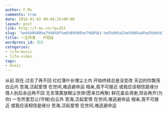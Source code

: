 ```yaml
---
author: F_Ms
comments: true
date: 2016-01-02 00:44:25+00:00
layout: post
link: http://f-ms.cn/?p=353
slug: '%e4%b8%80%e7%94%9f%e6%89%80%e7%88%b1-%e5%8d%a2%e5%86%a0%e5%bb%b7'
title: 一生所爱 - 卢冠廷
wordpress_id: 353
categories:
- life-music
- life-video
tags:
- music
---
```





从前.现在.过去了再不回
红红落叶长埋尘土内
开始终结总是没变改
天边的你飘荡白云内
苦海,泛起爱恨
在世间,难逃避命运
相亲,竟不可接近
或我应该相信是缘分
情人别后永远再不回
无言落寞放眼尘世岸(愿来日再聚)
鲜花虽会凋谢,但会再开(为你)
一生所爱忍让(守候)白云外
苦海,泛起爱恨
在世间,难逃避命运
相亲,竟不可接近
或我应该相信是缘分
苦海,泛起爱恨
在世间,难逃避命运



